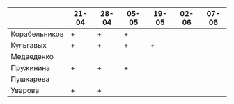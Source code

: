 |               	| 21-04	| 28-04	| 05-05	| 19-05 | 02-06 | 07-06	|
|---------------	|-----	|-----	|----	  |---- 	|---- 	|----   |
| Корабельников 	|   +  	|   +  	|   +	  |   	  |     	|       |
| Кульгавых     	|   +  	|   +  	|   +	  |   +  	|     	|       |
| Медведенко    	|     	|     	|   	  |   	  |     	|       |
| Пружинина     	|   +  	|   +  	|   +	  |   	  |     	|       |
| Пушкарева     	|     	|     	|   	  |   	  |     	|       |
| Уварова       	|   +  	|   +  	|   	  |   	  |     	|       |
